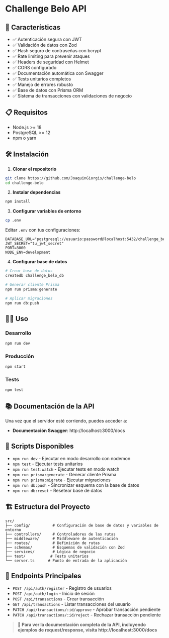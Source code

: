 # Challenge Belo API

## 🚀 Características

- ✅ Autenticación segura con JWT
- ✅ Validación de datos con Zod
- ✅ Hash seguro de contraseñas con bcrypt
- ✅ Rate limiting para prevenir ataques
- ✅ Headers de seguridad con Helmet
- ✅ CORS configurado
- ✅ Documentación automática con Swagger
- ✅ Tests unitarios completos
- ✅ Manejo de errores robusto
- ✅ Base de datos con Prisma ORM
- ✅ Sistema de transacciones con validaciones de negocio

## 📋 Requisitos

- Node.js >= 18
- PostgreSQL >= 12
- npm o yarn

## 🛠️ Instalación

1. **Clonar el repositorio**
```bash
git clone https://github.com/JoaquinGiorgis/challenge-belo
cd challenge-belo
```

2. **Instalar dependencias**
```bash
npm install
```

3. **Configurar variables de entorno**
```bash
cp .env
```

Editar `.env` con tus configuraciones:
```env
DATABASE_URL="postgresql://usuario:password@localhost:5432/challenge_belo_db"
JWT_SECRET="tu_jwt_secret"
PORT=3000
NODE_ENV=development
```

4. **Configurar base de datos**
```bash
# Crear base de datos
createdb challenge_belo_db

# Generar cliente Prisma
npm run prisma:generate

# Aplicar migraciones
npm run db:push
```

## 🏃‍♂️ Uso

### Desarrollo
```bash
npm run dev
```

### Producción
```bash
npm start
```

### Tests
```bash
npm test
```

## 📚 Documentación de la API

Una vez que el servidor esté corriendo, puedes acceder a:

- **Documentación Swagger**: http://localhost:3000/docs

## 🔧 Scripts Disponibles

- `npm run dev` - Ejecutar en modo desarrollo con nodemon
- `npm test` - Ejecutar tests unitarios
- `npm run test:watch` - Ejecutar tests en modo watch
- `npm run prisma:generate` - Generar cliente Prisma
- `npm run prisma:migrate` - Ejecutar migraciones
- `npm run db:push` - Sincronizar esquema con la base de datos
- `npm run db:reset` - Resetear base de datos

## 🏗️ Estructura del Proyecto

```
src/
├── config/          # Configuración de base de datos y variables de entorno
├── controllers/     # Controladores de las rutas
├── middleware/      # Middleware de autenticación
├── routes/          # Definición de rutas
├── schemas/         # Esquemas de validación con Zod
├── services/        # Lógica de negocio
├── test/           # Tests unitarios
└── server.ts      # Punto de entrada de la aplicación
```

## 🔐 Endpoints Principales

- `POST /api/auth/register` - Registro de usuarios
- `POST /api/auth/login` - Inicio de sesión
- `POST /api/transactions` - Crear transacción
- `GET /api/transactions` - Listar transacciones del usuario
- `PATCH /api/transactions/:id/approve` - Aprobar transacción pendiente
- `PATCH /api/transactions/:id/reject` - Rechazar transacción pendiente

> **📖 Para ver la documentación completa de la API, incluyendo ejemplos de request/response, visita http://localhost:3000/docs**
